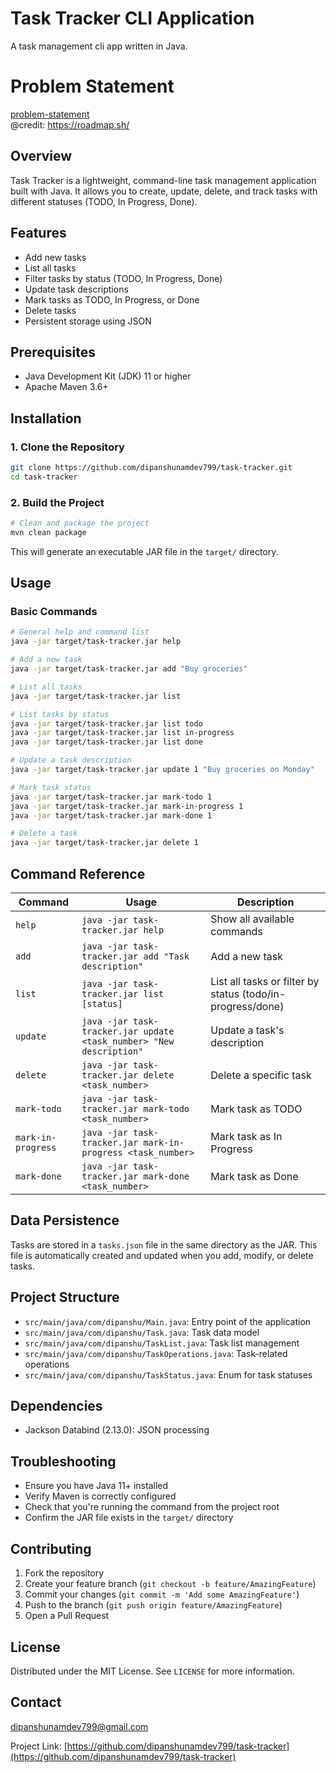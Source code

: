 # Task Tracker CLI Application
A task management cli app written in Java.

# Problem Statement
[problem-statement](https://roadmap.sh/projects/task-tracker)       
@credit: https://roadmap.sh/

## Overview

Task Tracker is a lightweight, command-line task management application built with Java. It allows you to create, update, delete, and track tasks with different statuses (TODO, In Progress, Done).

## Features

- Add new tasks
- List all tasks
- Filter tasks by status (TODO, In Progress, Done)
- Update task descriptions
- Mark tasks as TODO, In Progress, or Done
- Delete tasks
- Persistent storage using JSON

## Prerequisites

- Java Development Kit (JDK) 11 or higher
- Apache Maven 3.6+

## Installation

### 1. Clone the Repository

```bash
git clone https://github.com/dipanshunamdev799/task-tracker.git
cd task-tracker
```

### 2. Build the Project

```bash
# Clean and package the project
mvn clean package

```

This will generate an executable JAR file in the `target/` directory.

## Usage

### Basic Commands

```bash
# General help and command list
java -jar target/task-tracker.jar help

# Add a new task
java -jar target/task-tracker.jar add "Buy groceries"

# List all tasks
java -jar target/task-tracker.jar list

# List tasks by status
java -jar target/task-tracker.jar list todo
java -jar target/task-tracker.jar list in-progress
java -jar target/task-tracker.jar list done

# Update a task description
java -jar target/task-tracker.jar update 1 "Buy groceries on Monday"

# Mark task status
java -jar target/task-tracker.jar mark-todo 1
java -jar target/task-tracker.jar mark-in-progress 1
java -jar target/task-tracker.jar mark-done 1

# Delete a task
java -jar target/task-tracker.jar delete 1
```

## Command Reference

| Command | Usage | Description |
|---------|-------|-------------|
| `help` | `java -jar task-tracker.jar help` | Show all available commands |
| `add` | `java -jar task-tracker.jar add "Task description"` | Add a new task |
| `list` | `java -jar task-tracker.jar list [status]` | List all tasks or filter by status (todo/in-progress/done) |
| `update` | `java -jar task-tracker.jar update <task_number> "New description"` | Update a task's description |
| `delete` | `java -jar task-tracker.jar delete <task_number>` | Delete a specific task |
| `mark-todo` | `java -jar task-tracker.jar mark-todo <task_number>` | Mark task as TODO |
| `mark-in-progress` | `java -jar task-tracker.jar mark-in-progress <task_number>` | Mark task as In Progress |
| `mark-done` | `java -jar task-tracker.jar mark-done <task_number>` | Mark task as Done |

## Data Persistence

Tasks are stored in a `tasks.json` file in the same directory as the JAR. This file is automatically created and updated when you add, modify, or delete tasks.

## Project Structure

- `src/main/java/com/dipanshu/Main.java`: Entry point of the application
- `src/main/java/com/dipanshu/Task.java`: Task data model
- `src/main/java/com/dipanshu/TaskList.java`: Task list management
- `src/main/java/com/dipanshu/TaskOperations.java`: Task-related operations
- `src/main/java/com/dipanshu/TaskStatus.java`: Enum for task statuses

## Dependencies

- Jackson Databind (2.13.0): JSON processing

## Troubleshooting

- Ensure you have Java 11+ installed
- Verify Maven is correctly configured
- Check that you're running the command from the project root
- Confirm the JAR file exists in the `target/` directory

## Contributing

1. Fork the repository
2. Create your feature branch (`git checkout -b feature/AmazingFeature`)
3. Commit your changes (`git commit -m 'Add some AmazingFeature'`)
4. Push to the branch (`git push origin feature/AmazingFeature`)
5. Open a Pull Request

## License

Distributed under the MIT License. See `LICENSE` for more information.

## Contact

dipanshunamdev799@gmail.com

Project Link: [https://github.com/dipanshunamdev799/task-tracker](https://github.com/dipanshunamdev799/task-tracker)
